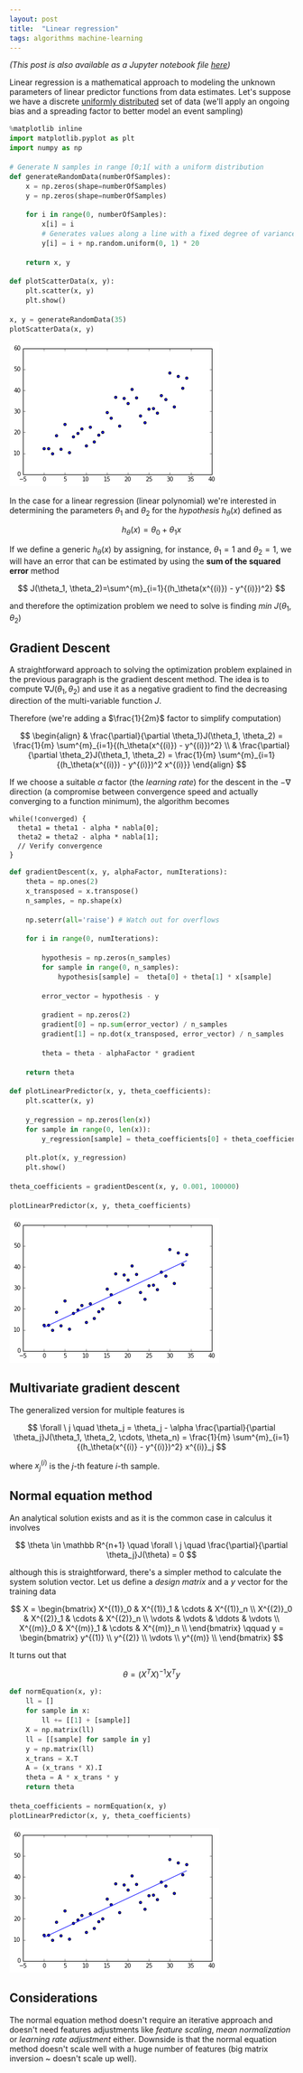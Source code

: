 ```yaml
---
layout: post
title:  "Linear regression"
tags: algorithms machine-learning
---
```


*(This post is also available as a Jupyter notebook file [here](https://gist.github.com/marcodiiga/2174e737235b766e2540d39535a1b714))*

Linear regression is a mathematical approach to modeling the unknown parameters of linear predictor functions from data estimates. Let's suppose we have a discrete [uniformly distributed](https://en.wikipedia.org/wiki/Uniform_distribution_(discrete)) set of data (we'll apply an ongoing bias and a spreading factor to better model an event sampling)


```python
%matplotlib inline
import matplotlib.pyplot as plt
import numpy as np

# Generate N samples in range [0;1[ with a uniform distribution
def generateRandomData(numberOfSamples):
    x = np.zeros(shape=numberOfSamples)
    y = np.zeros(shape=numberOfSamples)

    for i in range(0, numberOfSamples):
        x[i] = i
        # Generates values along a line with a fixed degree of variance
        y[i] = i + np.random.uniform(0, 1) * 20

    return x, y

def plotScatterData(x, y):
    plt.scatter(x, y)
    plt.show()

x, y = generateRandomData(35)
plotScatterData(x, y)
```


![png](images/posts/linearregression1.png)


In the case for a linear regression (linear polynomial) we're interested in determining the parameters $\theta_1$ and $\theta_2$ for the *hypothesis* $h_\theta(x)$ defined as

$$
h_\theta(x) = \theta_0 + \theta_1x
$$

If we define a generic $h_\theta(x)$ by assigning, for instance, $\theta_1 = 1$ and $\theta_2 = 1$, we will have an error that can be estimated by using the **sum of the squared error** method

$$
J(\theta_1, \theta_2)=\sum^{m}_{i=1}{(h_\theta(x^{(i)}) - y^{(i)})^2}
$$

and therefore the optimization problem we need to solve is finding $min \ J(\theta_1, \theta_2)$

## Gradient Descent
A straightforward approach to solving the optimization problem explained in the previous paragraph is the gradient descent method. The idea is to compute $\nabla J(\theta_1, \theta_2)$ and use it as a negative gradient to find the decreasing direction of the multi-variable function $J$.

Therefore (we're adding a $\frac{1}{2m}$ factor to simplify computation)

$$
\begin{align}
& \frac{\partial}{\partial \theta_1}J(\theta_1, \theta_2) = \frac{1}{m} \sum^{m}_{i=1}{(h_\theta(x^{(i)}) - y^{(i)})^2} \\
& \frac{\partial}{\partial \theta_2}J(\theta_1, \theta_2) = \frac{1}{m} \sum^{m}_{i=1}{(h_\theta(x^{(i)}) - y^{(i)})^2 x^{(i)}}
\end{align}
$$

If we choose a suitable $\alpha$ factor (the *learning rate*) for the descent in the $-\nabla$ direction (a compromise between convergence speed and actually converging to a function minimum), the algorithm becomes

    while(!converged) {
      theta1 = theta1 - alpha * nabla[0];
      theta2 = theta2 - alpha * nabla[1];
      // Verify convergence
    }


```python
def gradientDescent(x, y, alphaFactor, numIterations):
    theta = np.ones(2)
    x_transposed = x.transpose()
    n_samples, = np.shape(x)

    np.seterr(all='raise') # Watch out for overflows

    for i in range(0, numIterations):

        hypothesis = np.zeros(n_samples)
        for sample in range(0, n_samples):
            hypothesis[sample] =  theta[0] + theta[1] * x[sample]

        error_vector = hypothesis - y

        gradient = np.zeros(2)
        gradient[0] = np.sum(error_vector) / n_samples
        gradient[1] = np.dot(x_transposed, error_vector) / n_samples

        theta = theta - alphaFactor * gradient
    
    return theta

def plotLinearPredictor(x, y, theta_coefficients):
    plt.scatter(x, y)
    
    y_regression = np.zeros(len(x))
    for sample in range(0, len(x)):
        y_regression[sample] = theta_coefficients[0] + theta_coefficients[1] * x[sample]

    plt.plot(x, y_regression)
    plt.show()
    
theta_coefficients = gradientDescent(x, y, 0.001, 100000)

plotLinearPredictor(x, y, theta_coefficients)
```


![png](images/posts/linearregression2.png)


## Multivariate gradient descent

The generalized version for multiple features is

$$
\forall \ j \quad \theta_j = \theta_j - \alpha \frac{\partial}{\partial \theta_j}J(\theta_1, \theta_2, \cdots, \theta_n) = \frac{1}{m} \sum^{m}_{i=1}{(h_\theta(x^{(i)} - y^{(i)})^2} x^{(i)}_j
$$

where $x^{(i)}_j$ is the $j$-th feature $i$-th sample.

## Normal equation method

An analytical solution exists and as it is the common case in calculus it involves 

$$
\theta \in \mathbb R^{n+1} \quad \forall \ j \quad \frac{\partial}{\partial \theta_j}J(\theta) = 0
$$

although this is straightforward, there's a simpler method to calculate the system solution vector. Let us define a *design matrix* and a $y$ vector for the training data

$$
 X = 
 \begin{bmatrix}
 X^{(1)}_0 & X^{(1)}_1 & \cdots & X^{(1)}_n \\
 X^{(2)}_0 & X^{(2)}_1 & \cdots & X^{(2)}_n \\
 \vdots & \vdots & \ddots & \vdots \\
 X^{(m)}_0 & X^{(m)}_1 & \cdots & X^{(m)}_n \\
 \end{bmatrix}
 \qquad
 y =
 \begin{bmatrix}
 y^{(1)} \\
 y^{(2)} \\
 \vdots \\
 y^{(m)} \\
 \end{bmatrix}
$$

It turns out that

$$
\theta = (X^TX)^{-1} X^Ty
$$


```python
def normEquation(x, y):
    ll = []
    for sample in x:
        ll += [[1] + [sample]]
    X = np.matrix(ll)
    ll = [[sample] for sample in y]
    y = np.matrix(ll)
    x_trans = X.T
    A = (x_trans * X).I
    theta = A * x_trans * y
    return theta

theta_coefficients = normEquation(x, y)
plotLinearPredictor(x, y, theta_coefficients)
```


![png](images/posts/linearregression3.png)


## Considerations

The normal equation method doesn't require an iterative approach and doesn't need features adjustments like *feature scaling*, *mean normalization* or *learning rate adjustment* either. Downside is that the normal equation method doesn't scale well with a huge number of features (big matrix inversion ~ doesn't scale up well).

